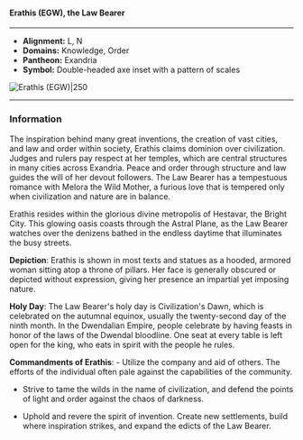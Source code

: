 #### Erathis (EGW), the Law Bearer
___

- **Alignment:** L, N
- **Domains:** Knowledge, Order
- **Pantheon:** Exandria
- **Symbol:** Double-headed axe inset with a pattern of scales

![Erathis (EGW)|250](https://5etools-mirror-1.github.io/img/deities/EGW/Symbol%20of%20Erathis.png)
___

### Information

The inspiration behind many great inventions, the creation of vast cities, and law and order within society, Erathis claims dominion over civilization. Judges and rulers pay respect at her temples, which are central structures in many cities across Exandria. Peace and order through structure and law guides the will of her devout followers. The Law Bearer has a tempestuous romance with Melora the Wild Mother, a furious love that is tempered only when civilization and nature are in balance.

Erathis resides within the glorious divine metropolis of Hestavar, the Bright City. This glowing oasis coasts through the Astral Plane, as the Law Bearer watches over the denizens bathed in the endless daytime that illuminates the busy streets.

**Depiction**: Erathis is shown in most texts and statues as a hooded, armored woman sitting atop a throne of pillars. Her face is generally obscured or depicted without expression, giving her presence an impartial yet imposing nature.

**Holy Day**: The Law Bearer's holy day is Civilization's Dawn, which is celebrated on the autumnal equinox, usually the twenty-second day of the ninth month. In the Dwendalian Empire, people celebrate by having feasts in honor of the laws of the Dwendal bloodline. One seat at every table is left open for the king, who eats in spirit with the people he rules.

**Commandments of Erathis**: - Utilize the company and aid of others. The efforts of the individual often pale against the capabilities of the community.

- Strive to tame the wilds in the name of civilization, and defend the points of light and order against the chaos of darkness.

- Uphold and revere the spirit of invention. Create new settlements, build where inspiration strikes, and expand the edicts of the Law Bearer.